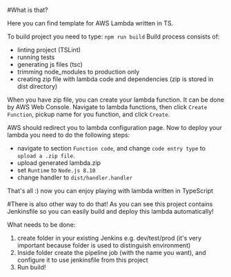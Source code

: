 #What is that?

Here you can find template for AWS Lambda written in TS.

To build project you need to type:
`npm run build`
Build process consists of:
  - linting project (TSLint)
  - running tests
  - generating js files (tsc) 
  - trimming node_modules to production only
  - creating zip file with lambda code and dependencies (zip is stored in dist directory)
  
When you have zip file, you can create your lambda function. It can be done by AWS Web Console.
Navigate to lambda functions, then click `Create Function`, pickup name for you function, and click `Create`.

AWS should redirect you to lambda configuration page. Now to deploy your lambda you need to do the following steps:
 - navigate to section `Function code`, and change `code entry type` to `upload a .zip file`.
 - upload generated lambda.zip
 - set `Runtime` to `Node.js 8.10`
 - change handler to `dist/handler.handler`
 
 That's all :) now you can enjoy playing with lambda written in TypeScript
 
#There is also other way to do that!
As you can see this project contains Jenkinsfile so you can easily build and deploy this lambda automatically!

What needs to be done:
1. create folder in your existing Jenkins e.g. dev/test/prod (it's very important because folder is used to distinguish environment)
2. Inside folder create the pipeline job (with the name you want), and configure it to use jenkinsfile from this project
3. Run build!




 

